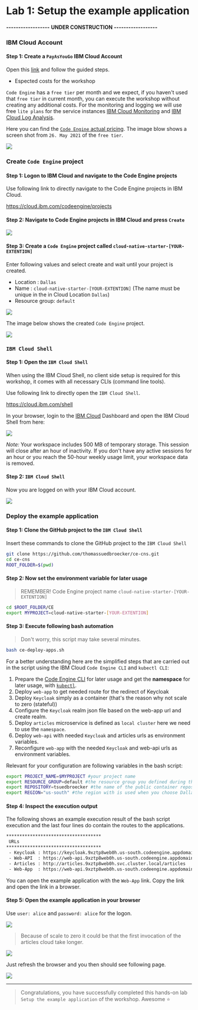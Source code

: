 # Lab 1: Setup the example application

**------------------**
**UNDER CONSTRUCTION**
**------------------**

### IBM Cloud Account

#### Step 1: Create a `PayAsYouGo` IBM Cloud Account

Open this [link]() and follow the guided steps.

* Espected costs for the workshop

`Code Engine` has a `free tier` per month and we expect, if you haven't used that `free tier` in current month, you can execute the workshop without creating any additional costs. For the monitoring and logging we will use free `lite plans` for the service instances [IBM Cloud Monitoring](https://cloud.ibm.com/docs/monitoring?topic=monitoring-getting-started#getting-started) and 
 [IBM Cloud Log Analysis](https://cloud.ibm.com/docs/log-analysis?topic=log-analysis-getting-started#getting-started).

Here you can find the [`Code Engine` actual pricing](https://www.ibm.com/cloud/code-engine/pricing).
The image blow shows a screen shot from `26. May 2021` of the `free tier`.

![](images/cns-ce-pricing-20210526.png)

### Create `Code Engine` project

#### Step 1: Logon to IBM Cloud and navigate to the Code Engine projects

Use following link to directly navigate to the Code Engine projects in IBM Cloud.

<https://cloud.ibm.com/codeengine/projects>

#### Step 2: Navigate to Code Engine projects in IBM Cloud and press `Create`

![](images/cns-ce-create-project-01.png)

#### Step 3: Create a `Code Engine` project called `cloud-native-starter-[YOUR-EXTENTION]`

Enter following values and select create and wait until your project is created.

* Location      : `Dallas`
* Name          : `cloud-native-starter-[YOUR-EXTENTION]` (The name must be unique in the in Cloud Location `Dallas`)
* Resource group: `default`

![](images/cns-ce-create-project.png)

The image below shows the created `Code Engine` project.

![](images/cns-ce-create-project-02.png)

### `IBM Cloud Shell`

#### Step 1: Open the `IBM Cloud Shell`

When using the IBM Cloud Shell, no client side setup is required for this workshop, it comes with all necessary CLIs (command line tools).

Use following link to directly open the `IBM Cloud Shell`.

<https://cloud.ibm.com/shell>

In your browser, login to the [IBM Cloud](https://cloud.ibm.com) Dashboard and open the IBM Cloud Shell from here:

![](images/cns-ce-cloud-shell-01.png)

_Note:_ Your workspace includes 500 MB of temporary storage. This session will close after an hour of inactivity. If you don't have any active sessions for an hour or you reach the 50-hour weekly usage limit, your workspace data is removed.

#### Step 2: `IBM Cloud Shell`

Now you are logged on with your IBM Cloud account.

![](images/cns-ce-cloud-shell-02.png)

### Deploy the example application

#### Step 1: Clone the GitHub project to the `IBM Cloud Shell`

Insert these commands to clone the GitHub project to the `IBM Cloud Shell`

```sh
git clone https://github.com/thomassuedbroecker/ce-cns.git
cd ce-cns
ROOT_FOLDER=$(pwd)
```

#### Step 2: Now set the environment variable for later usage

> REMEMBER! Code Engine project name `cloud-native-starter-[YOUR-EXTENTION]`

```sh
cd $ROOT_FOLDER/CE
export MYPROJECT=cloud-native-starter-[YOUR-EXTENTION]
```

#### Step 3: Execute following bash automation

> Don't worry, this script may take several minutes.

```sh
bash ce-deploy-apps.sh
```

For a better understanding here are the simplified steps that are carried out in the script using the IBM Cloud `Code Engine CLI` and `kubectl CLI`:

1. Prepare the [Code Engine CLI](https://cloud.ibm.com/docs/codeengine?topic=codeengine-cli) for later usage and get the **namespace** for later usage, with [`kubectl`](https://kubernetes.io/docs/reference/kubectl/overview/).
2. Deploy `web-app` to get needed route for the redirect of Keycloak 
3. Deploy `Keycloak` simply as a container (that's the reason why not scale to zero (stateful)) 
4. Configure the `Keycloak` realm json file based on the web-app url and create realm.
5. Deploy `articles` microservice is defined as `local cluster` here we need to use the `namespace`.
6. Deploy `web-api` with needed `Keycloak` and articles urls as environment variables.
7. Reconfigure `web-app` with the needed `Keycloak` and web-api urls as environment variables.

Relevant for your configuration are following variables in the bash script:

```sh
export PROJECT_NAME=$MYPROJECT #your project name
export RESOURCE_GROUP=default #the resource group you defined during the creation of the project
export REPOSITORY=tsuedbroecker #the name of the public container repository on Quay
export REGION="us-south" #the region with is used when you choose Dallas as location during the creation of the project
```

#### Step 4: Inspect the execution output

The following shows an example execution result of the bash script execution and the last four lines do contain the routes to the applications.

```sh
************************************
 URLs
************************************
 - Keycloak : https://keycloak.9xztp8web0h.us-south.codeengine.appdomain.cloud/auth/admin/master/console/#/realms/quarkus
 - Web-API  : https://web-api.9xztp8web0h.us-south.codeengine.appdomain.cloud
 - Articles : http://articles.9xztp8web0h.svc.cluster.local/articles
 - Web-App  : https://web-api.9xztp8web0h.us-south.codeengine.appdomain.cloud
```

You can open the example application with the `Web-App` link. Copy the link and open the link in a browser.

#### Step 5: Open  the example application in your browser

Use `user: alice` and `password: alice` for the logon.

![](images/cns-ce-example-application-02.png)

> Because of scale to zero it could be that the first invocation of the articles cloud take longer. 
 
![](images/cns-ce-example-application-03.png)
 
Just refresh the browser and you then should see following page.

 ![](images/cns-ce-example-application-04.png)

 ---

 > Congratulations, you have successfully completed this hands-on lab `Setup the example application` of the workshop. Awesome :star: